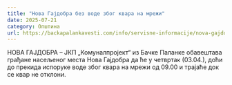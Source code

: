 ```yaml
---
title: "Нова Гајдобра без воде због квара на мрежи"
date: 2025-07-21
category: Општина
url: https://backapalankavesti.com/info/servisne-informacije/nova-gajdobra-bez-vode-zbog-kvara-na-mrezi/
---
```


НОВА ГАЈДОБРА – ЈКП „Комуналпројект“ из Бачке Паланке обавештава грађане насељеног места Нова Гајдобра да ће у четвртак (03.04.), доћи до прекида испоруке воде због квара на мрежи од 09.00 и трајаће док се квар не отклони.
